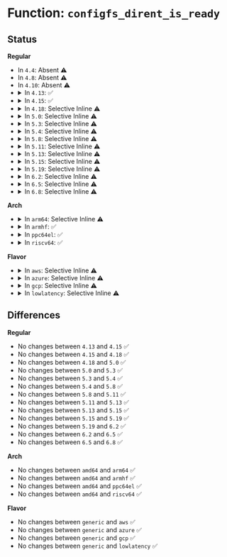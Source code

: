 # Function: <code>configfs_dirent_is_ready</code>

## Status
<b>Regular</b>
<ul>
<li>
In <code>4.4</code>: Absent ⚠️
</li>
<li>
In <code>4.8</code>: Absent ⚠️
</li>
<li>
In <code>4.10</code>: Absent ⚠️
</li>
<li>
<details>
<summary>In <code>4.13</code>: ✅</summary>

```c
int configfs_dirent_is_ready(struct configfs_dirent *sd);
```

**Collision:** Unique Global

**Inline:** No

**Transformation:** False

**Instances:**

```
In fs/configfs/dir.c (ffffffff812e0860)
Location: fs/configfs/dir.c:339
Inline: False
Direct callers:
  - fs/configfs/dir.c:configfs_dir_open
  - fs/configfs/dir.c:configfs_mkdir
  - fs/configfs/symlink.c:configfs_symlink
  - fs/configfs/symlink.c:configfs_symlink
```
**Symbols:**

```
ffffffff812e0860-ffffffff812e0895: configfs_dirent_is_ready (STB_GLOBAL)
```
</details>
</li>
<li>
<details>
<summary>In <code>4.15</code>: ✅</summary>

```c
int configfs_dirent_is_ready(struct configfs_dirent *sd);
```

**Collision:** Unique Global

**Inline:** No

**Transformation:** False

**Instances:**

```
In fs/configfs/dir.c (ffffffff813051e0)
Location: fs/configfs/dir.c:339
Inline: False
Direct callers:
  - fs/configfs/dir.c:configfs_dir_open
  - fs/configfs/dir.c:configfs_mkdir
  - fs/configfs/symlink.c:configfs_symlink
  - fs/configfs/symlink.c:configfs_symlink
```
**Symbols:**

```
ffffffff813051e0-ffffffff81305215: configfs_dirent_is_ready (STB_GLOBAL)
```
</details>
</li>
<li>
<details>
<summary>In <code>4.18</code>: Selective Inline ⚠️</summary>

```c
int configfs_dirent_is_ready(struct configfs_dirent *sd);
```

**Collision:** Unique Global

**Inline:** Selective

**Transformation:** False

**Instances:**

```
In fs/configfs/dir.c (ffffffff8133250d)
Location: fs/configfs/dir.c:339
Inline: True
Inline callers:
  - fs/configfs/dir.c:configfs_dir_open
  - fs/configfs/dir.c:configfs_mkdir
Direct callers:
  - fs/configfs/symlink.c:configfs_symlink
  - fs/configfs/symlink.c:configfs_symlink
```
**Symbols:**

```
ffffffff81333840-ffffffff81333875: configfs_dirent_is_ready (STB_GLOBAL)
```
</details>
</li>
<li>
<details>
<summary>In <code>5.0</code>: Selective Inline ⚠️</summary>

```c
int configfs_dirent_is_ready(struct configfs_dirent *sd);
```

**Collision:** Unique Global

**Inline:** Selective

**Transformation:** False

**Instances:**

```
In fs/configfs/dir.c (ffffffff8134994d)
Location: fs/configfs/dir.c:339
Inline: True
Inline callers:
  - fs/configfs/dir.c:configfs_dir_open
  - fs/configfs/dir.c:configfs_mkdir
Direct callers:
  - fs/configfs/symlink.c:configfs_symlink
  - fs/configfs/symlink.c:configfs_symlink
```
**Symbols:**

```
ffffffff8134abd0-ffffffff8134ac05: configfs_dirent_is_ready (STB_GLOBAL)
```
</details>
</li>
<li>
<details>
<summary>In <code>5.3</code>: Selective Inline ⚠️</summary>

```c
int configfs_dirent_is_ready(struct configfs_dirent *sd);
```

**Collision:** Unique Global

**Inline:** Selective

**Transformation:** False

**Instances:**

```
In fs/configfs/dir.c (ffffffff8137176b)
Location: fs/configfs/dir.c:354
Inline: True
Inline callers:
  - fs/configfs/dir.c:configfs_dir_open
  - fs/configfs/dir.c:configfs_mkdir
Direct callers:
  - fs/configfs/symlink.c:configfs_symlink
  - fs/configfs/symlink.c:configfs_symlink
```
**Symbols:**

```
ffffffff813734c0-ffffffff813734f8: configfs_dirent_is_ready (STB_GLOBAL)
```
</details>
</li>
<li>
<details>
<summary>In <code>5.4</code>: Selective Inline ⚠️</summary>

```c
int configfs_dirent_is_ready(struct configfs_dirent *sd);
```

**Collision:** Unique Global

**Inline:** Selective

**Transformation:** False

**Instances:**

```
In fs/configfs/dir.c (ffffffff81389bab)
Location: fs/configfs/dir.c:343
Inline: True
Inline callers:
  - fs/configfs/dir.c:configfs_dir_open
  - fs/configfs/dir.c:configfs_mkdir
Direct callers:
  - fs/configfs/symlink.c:configfs_symlink
  - fs/configfs/symlink.c:create_link
```
**Symbols:**

```
ffffffff8138b8a0-ffffffff8138b8d8: configfs_dirent_is_ready (STB_GLOBAL)
```
</details>
</li>
<li>
<details>
<summary>In <code>5.8</code>: Selective Inline ⚠️</summary>

```c
int configfs_dirent_is_ready(struct configfs_dirent *sd);
```

**Collision:** Unique Global

**Inline:** Selective

**Transformation:** False

**Instances:**

```
In fs/configfs/dir.c (ffffffff813d4dbb)
Location: fs/configfs/dir.c:343
Inline: True
Inline callers:
  - fs/configfs/dir.c:configfs_dir_open
  - fs/configfs/dir.c:configfs_mkdir
  - fs/configfs/dir.c:configfs_lookup
Direct callers:
  - fs/configfs/symlink.c:configfs_symlink
  - fs/configfs/symlink.c:create_link
```
**Symbols:**

```
ffffffff813d6b60-ffffffff813d6b9b: configfs_dirent_is_ready (STB_GLOBAL)
```
</details>
</li>
<li>
<details>
<summary>In <code>5.11</code>: Selective Inline ⚠️</summary>

```c
int configfs_dirent_is_ready(struct configfs_dirent *sd);
```

**Collision:** Unique Global

**Inline:** Selective

**Transformation:** False

**Instances:**

```
In fs/configfs/dir.c (ffffffff813e6adb)
Location: fs/configfs/dir.c:344
Inline: True
Inline callers:
  - fs/configfs/dir.c:configfs_dir_open
  - fs/configfs/dir.c:configfs_mkdir
  - fs/configfs/dir.c:configfs_lookup
Direct callers:
  - fs/configfs/symlink.c:configfs_symlink
  - fs/configfs/symlink.c:create_link
```
**Symbols:**

```
ffffffff813e8830-ffffffff813e886b: configfs_dirent_is_ready (STB_GLOBAL)
```
</details>
</li>
<li>
<details>
<summary>In <code>5.13</code>: Selective Inline ⚠️</summary>

```c
int configfs_dirent_is_ready(struct configfs_dirent *sd);
```

**Collision:** Unique Global

**Inline:** Selective

**Transformation:** False

**Instances:**

```
In fs/configfs/dir.c (ffffffff813ed85b)
Location: fs/configfs/dir.c:342
Inline: True
Inline callers:
  - fs/configfs/dir.c:configfs_dir_open
  - fs/configfs/dir.c:configfs_mkdir
  - fs/configfs/dir.c:configfs_lookup
Direct callers:
  - fs/configfs/symlink.c:configfs_symlink
  - fs/configfs/symlink.c:create_link
```
**Symbols:**

```
ffffffff813ef3f0-ffffffff813ef42b: configfs_dirent_is_ready (STB_GLOBAL)
```
</details>
</li>
<li>
<details>
<summary>In <code>5.15</code>: Selective Inline ⚠️</summary>

```c
int configfs_dirent_is_ready(struct configfs_dirent *sd);
```

**Collision:** Unique Global

**Inline:** Selective

**Transformation:** False

**Instances:**

```
In fs/configfs/dir.c (ffffffff8143fdcb)
Location: fs/configfs/dir.c:350
Inline: True
Inline callers:
  - fs/configfs/dir.c:configfs_dir_open
  - fs/configfs/dir.c:configfs_mkdir
  - fs/configfs/dir.c:configfs_lookup
Direct callers:
  - fs/configfs/symlink.c:configfs_symlink
  - fs/configfs/symlink.c:create_link
```
**Symbols:**

```
ffffffff814412e0-ffffffff8144131b: configfs_dirent_is_ready (STB_GLOBAL)
```
</details>
</li>
<li>
<details>
<summary>In <code>5.19</code>: Selective Inline ⚠️</summary>

```c
int configfs_dirent_is_ready(struct configfs_dirent *sd);
```

**Collision:** Unique Global

**Inline:** Selective

**Transformation:** False

**Instances:**

```
In fs/configfs/dir.c (ffffffff814bad1b)
Location: fs/configfs/dir.c:350
Inline: True
Inline callers:
  - fs/configfs/dir.c:configfs_dir_open
  - fs/configfs/dir.c:configfs_mkdir
  - fs/configfs/dir.c:configfs_lookup
Direct callers:
  - fs/configfs/symlink.c:configfs_symlink
  - fs/configfs/symlink.c:create_link
```
**Symbols:**

```
ffffffff814bce90-ffffffff814bcecd: configfs_dirent_is_ready (STB_GLOBAL)
```
</details>
</li>
<li>
<details>
<summary>In <code>6.2</code>: Selective Inline ⚠️</summary>

```c
int configfs_dirent_is_ready(struct configfs_dirent *sd);
```

**Collision:** Unique Global

**Inline:** Selective

**Transformation:** False

**Instances:**

```
In fs/configfs/dir.c (ffffffff8155261b)
Location: fs/configfs/dir.c:351
Inline: True
Inline callers:
  - fs/configfs/dir.c:configfs_dir_open
  - fs/configfs/dir.c:configfs_mkdir
  - fs/configfs/dir.c:configfs_lookup
Direct callers:
  - fs/configfs/symlink.c:configfs_symlink
  - fs/configfs/symlink.c:create_link
```
**Symbols:**

```
ffffffff81554a30-ffffffff81554a6d: configfs_dirent_is_ready (STB_GLOBAL)
```
</details>
</li>
<li>
<details>
<summary>In <code>6.5</code>: Selective Inline ⚠️</summary>

```c
int configfs_dirent_is_ready(struct configfs_dirent *sd);
```

**Collision:** Unique Global

**Inline:** Selective

**Transformation:** False

**Instances:**

```
In fs/configfs/dir.c (ffffffff8158a36e)
Location: fs/configfs/dir.c:351
Inline: True
Inline callers:
  - fs/configfs/dir.c:configfs_dir_open
  - fs/configfs/dir.c:configfs_mkdir
  - fs/configfs/dir.c:configfs_lookup
Direct callers:
  - fs/configfs/symlink.c:configfs_symlink
  - fs/configfs/symlink.c:create_link
```
**Symbols:**

```
ffffffff8158c7b0-ffffffff8158c7ed: configfs_dirent_is_ready (STB_GLOBAL)
```
</details>
</li>
<li>
<details>
<summary>In <code>6.8</code>: Selective Inline ⚠️</summary>

```c
int configfs_dirent_is_ready(struct configfs_dirent *sd);
```

**Collision:** Unique Global

**Inline:** Selective

**Transformation:** False

**Instances:**

```
In fs/configfs/dir.c (ffffffff815c3041)
Location: fs/configfs/dir.c:351
Inline: True
Inline callers:
  - fs/configfs/dir.c:configfs_dir_open
  - fs/configfs/dir.c:configfs_mkdir
  - fs/configfs/dir.c:configfs_lookup
Direct callers:
  - fs/configfs/symlink.c:configfs_symlink
  - fs/configfs/symlink.c:create_link
```
**Symbols:**

```
ffffffff815c54b0-ffffffff815c54ed: configfs_dirent_is_ready (STB_GLOBAL)
```
</details>
</li>
</ul>
<b>Arch</b>
<ul>
<li>
<details>
<summary>In <code>arm64</code>: Selective Inline ⚠️</summary>

```c
int configfs_dirent_is_ready(struct configfs_dirent *sd);
```

**Collision:** Unique Global

**Inline:** Selective

**Transformation:** False

**Instances:**

```
In fs/configfs/dir.c (ffff80001045a6d4)
Location: fs/configfs/dir.c:343
Inline: True
Inline callers:
  - fs/configfs/dir.c:configfs_dir_open
  - fs/configfs/dir.c:configfs_mkdir
Direct callers:
  - fs/configfs/symlink.c:configfs_symlink
  - fs/configfs/symlink.c:create_link
```
**Symbols:**

```
ffff80001045ca48-ffff80001045cad4: configfs_dirent_is_ready (STB_GLOBAL)
```
</details>
</li>
<li>
<details>
<summary>In <code>armhf</code>: ✅</summary>

```c
int configfs_dirent_is_ready(struct configfs_dirent *sd);
```

**Collision:** Unique Global

**Inline:** No

**Transformation:** False

**Instances:**

```
In fs/configfs/dir.c (c061d63c)
Location: fs/configfs/dir.c:343
Inline: False
Direct callers:
  - fs/configfs/dir.c:configfs_dir_open
  - fs/configfs/dir.c:configfs_mkdir
  - fs/configfs/symlink.c:configfs_symlink
  - fs/configfs/symlink.c:create_link
```
**Symbols:**

```
c061d63c-c061d690: configfs_dirent_is_ready (STB_GLOBAL)
```
</details>
</li>
<li>
<details>
<summary>In <code>ppc64el</code>: ✅</summary>

```c
int configfs_dirent_is_ready(struct configfs_dirent *sd);
```

**Collision:** Unique Global

**Inline:** No

**Transformation:** False

**Instances:**

```
In fs/configfs/dir.c (c000000000577dd0)
Location: fs/configfs/dir.c:343
Inline: False
Direct callers:
  - fs/configfs/dir.c:configfs_dir_open
  - fs/configfs/dir.c:configfs_mkdir
  - fs/configfs/symlink.c:configfs_symlink
  - fs/configfs/symlink.c:create_link
```
**Symbols:**

```
c000000000577dd0-c000000000577e9c: configfs_dirent_is_ready (STB_GLOBAL)
```
</details>
</li>
<li>
<details>
<summary>In <code>riscv64</code>: ✅</summary>

```c
int configfs_dirent_is_ready(struct configfs_dirent *sd);
```

**Collision:** Unique Global

**Inline:** No

**Transformation:** False

**Instances:**

```
In fs/configfs/dir.c (ffffffe0002ec8f4)
Location: fs/configfs/dir.c:343
Inline: False
Direct callers:
  - fs/configfs/dir.c:configfs_dir_open
  - fs/configfs/dir.c:configfs_mkdir
  - fs/configfs/symlink.c:configfs_symlink
  - fs/configfs/symlink.c:configfs_symlink
```
**Symbols:**

```
ffffffe0002ec8f4-ffffffe0002ec974: configfs_dirent_is_ready (STB_GLOBAL)
```
</details>
</li>
</ul>
<b>Flavor</b>
<ul>
<li>
<details>
<summary>In <code>aws</code>: Selective Inline ⚠️</summary>

```c
int configfs_dirent_is_ready(struct configfs_dirent *sd);
```

**Collision:** Unique Global

**Inline:** Selective

**Transformation:** False

**Instances:**

```
In fs/configfs/dir.c (ffffffff8138218b)
Location: fs/configfs/dir.c:343
Inline: True
Inline callers:
  - fs/configfs/dir.c:configfs_dir_open
  - fs/configfs/dir.c:configfs_mkdir
Direct callers:
  - fs/configfs/symlink.c:configfs_symlink
  - fs/configfs/symlink.c:create_link
```
**Symbols:**

```
ffffffff81383e80-ffffffff81383eb8: configfs_dirent_is_ready (STB_GLOBAL)
```
</details>
</li>
<li>
<details>
<summary>In <code>azure</code>: Selective Inline ⚠️</summary>

```c
int configfs_dirent_is_ready(struct configfs_dirent *sd);
```

**Collision:** Unique Global

**Inline:** Selective

**Transformation:** False

**Instances:**

```
In fs/configfs/dir.c (ffffffff81372c1b)
Location: fs/configfs/dir.c:343
Inline: True
Inline callers:
  - fs/configfs/dir.c:configfs_dir_open
  - fs/configfs/dir.c:configfs_mkdir
Direct callers:
  - fs/configfs/symlink.c:configfs_symlink
  - fs/configfs/symlink.c:create_link
```
**Symbols:**

```
ffffffff81374910-ffffffff81374948: configfs_dirent_is_ready (STB_GLOBAL)
```
</details>
</li>
<li>
<details>
<summary>In <code>gcp</code>: Selective Inline ⚠️</summary>

```c
int configfs_dirent_is_ready(struct configfs_dirent *sd);
```

**Collision:** Unique Global

**Inline:** Selective

**Transformation:** False

**Instances:**

```
In fs/configfs/dir.c (ffffffff8137fc5b)
Location: fs/configfs/dir.c:343
Inline: True
Inline callers:
  - fs/configfs/dir.c:configfs_dir_open
  - fs/configfs/dir.c:configfs_mkdir
Direct callers:
  - fs/configfs/symlink.c:configfs_symlink
  - fs/configfs/symlink.c:create_link
```
**Symbols:**

```
ffffffff81381950-ffffffff81381988: configfs_dirent_is_ready (STB_GLOBAL)
```
</details>
</li>
<li>
<details>
<summary>In <code>lowlatency</code>: Selective Inline ⚠️</summary>

```c
int configfs_dirent_is_ready(struct configfs_dirent *sd);
```

**Collision:** Unique Global

**Inline:** Selective

**Transformation:** False

**Instances:**

```
In fs/configfs/dir.c (ffffffff8139344b)
Location: fs/configfs/dir.c:343
Inline: True
Inline callers:
  - fs/configfs/dir.c:configfs_dir_open
  - fs/configfs/dir.c:configfs_mkdir
Direct callers:
  - fs/configfs/symlink.c:configfs_symlink
  - fs/configfs/symlink.c:create_link
```
**Symbols:**

```
ffffffff81395480-ffffffff813954ba: configfs_dirent_is_ready (STB_GLOBAL)
```
</details>
</li>
</ul>

## Differences
<b>Regular</b>
<ul>
<li>
No changes between <code>4.13</code> and <code>4.15</code> ✅
</li>
<li>
No changes between <code>4.15</code> and <code>4.18</code> ✅
</li>
<li>
No changes between <code>4.18</code> and <code>5.0</code> ✅
</li>
<li>
No changes between <code>5.0</code> and <code>5.3</code> ✅
</li>
<li>
No changes between <code>5.3</code> and <code>5.4</code> ✅
</li>
<li>
No changes between <code>5.4</code> and <code>5.8</code> ✅
</li>
<li>
No changes between <code>5.8</code> and <code>5.11</code> ✅
</li>
<li>
No changes between <code>5.11</code> and <code>5.13</code> ✅
</li>
<li>
No changes between <code>5.13</code> and <code>5.15</code> ✅
</li>
<li>
No changes between <code>5.15</code> and <code>5.19</code> ✅
</li>
<li>
No changes between <code>5.19</code> and <code>6.2</code> ✅
</li>
<li>
No changes between <code>6.2</code> and <code>6.5</code> ✅
</li>
<li>
No changes between <code>6.5</code> and <code>6.8</code> ✅
</li>
</ul>
<b>Arch</b>
<ul>
<li>
No changes between <code>amd64</code> and <code>arm64</code> ✅
</li>
<li>
No changes between <code>amd64</code> and <code>armhf</code> ✅
</li>
<li>
No changes between <code>amd64</code> and <code>ppc64el</code> ✅
</li>
<li>
No changes between <code>amd64</code> and <code>riscv64</code> ✅
</li>
</ul>
<b>Flavor</b>
<ul>
<li>
No changes between <code>generic</code> and <code>aws</code> ✅
</li>
<li>
No changes between <code>generic</code> and <code>azure</code> ✅
</li>
<li>
No changes between <code>generic</code> and <code>gcp</code> ✅
</li>
<li>
No changes between <code>generic</code> and <code>lowlatency</code> ✅
</li>
</ul>
